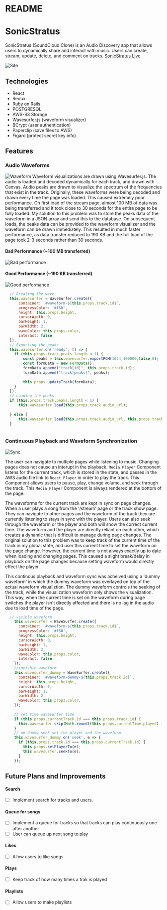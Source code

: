 # README

# SonicStratus
SonicStratus (SoundCloud Clone) is an Audio Discovery app that allows users to dynamically share and interact with music. Users can create, stream, update, delete, and comment on tracks. 
[SonicStratus Live](https://sonic-stratus.herokuapp.com/#/)

![Site](https://s3-us-west-1.amazonaws.com/sonicstratus/README/site-page.png)

## Technologies
* React
* Redux
* Ruby on Rails
* POSTGRESQL
* AWS-S3 Storage
* Wavesurfer.js (waveform visualizer)
* BCrypt (user authentication)
* Paperclip (save files to AWS)
* Figaro (protect secret key info)

## Features 
### Audio Waveforms
![Waveform](https://s3-us-west-1.amazonaws.com/sonicstratus/README/show-waveform.png)
Waveform visualizations are drawn using Wavesurfer.js. The audio is loaded and decoded dynamically for each track, and drawn with Canvas. Audio peaks are drawn to visualize the spectrum of the frequencies that exist in the track. Originally, these waveforms were being decoded and drawn every time the page was loaded. This caused extremely poor performance. On first load of the stream page, almost 100 MB of data was being transferred and it took close to 30 seconds for the entire page to be fully loaded. My solution to this problem was to store the peaks data of the waveform in a JSON array and send this to the database. On subsequent loads, the peaks data can be provided to the waveform visualizer and the waveform can be drawn immediately. This resulted in much faster performance, as data transfer reduced to 190 KB and the full load of the page took 2-3 seconds rather than 30 seconds. 
#### Bad Performance (~100 MB transferred)
![Bad performance](https://s3-us-west-1.amazonaws.com/sonicstratus/README/bad-performance.png)
#### Good Performance (~190 KB transferred)
![Good performance](https://s3-us-west-1.amazonaws.com/sonicstratus/README/good-performane.png)

```javascript
  // Creating the wave
  this.wavesurfer = WaveSurfer.create({
      container: `#waveform-${this.props.track.id}`,
      progressColor: '#f50',
      height: this.props.height,
      cursorWidth: 0,
      barHeight: 1,
      barWidth: 2,
      waveColor: this.props.color,
      interact: false
  });
  // Exporting the peaks 
  this.wavesurfer.on('ready', () => {
    if (this.props.track.peaks.length < 1) {
        const peaks = this.wavesurfer.exportPCM(1024,100000,false,0);
        const formData = new FormData();
        formData.append("track[id]", this.props.track.id);
        formData.append("track[peaks]", peaks);
        
        this.props.updateTrack(formData);
    }
  });
  // Loading the peaks
  if (this.props.track.peaks.length < 1) {
      this.wavesurfer.load(this.props.track.audio_url);
      
  } else {
      this.wavesurfer.load(this.props.track.audio_url, this.props.track.peaks);
  }
  
```

### Continuous Playback and Waveform Synchronization
![Sync](https://s3-us-west-1.amazonaws.com/sonicstratus/README/waveform-sync.gif)

The user can navigate to multiple pages while listening to music. Changing pages does not cause an interupt in the playback. `Media Player` Component listens for the current track, which is stored in the state, and passes in the AWS audio file link to `React Player` in order to play the track. This Component allows users to pause, play, change volume, and seek through the track. This `Media Player` Component is always rendered at the bottom of the page. 

The waveforms for the current track are kept in sync on page changes. When a user plays a song from the '/stream' page or the track show page. They can navigate to other pages and the waveform of the track they are currently listening to stays in sync with the player. Users can also seek through the waveform or the player and both will show the correct current time. The waveform and the player are directly reliant on each other, which creates a dynamic that is difficult to manage during page changes. The original solution to this problem was to keep track of the current time of the track in my global state, and user this current time to set the waveform on the page change. However, the current time is not always exactly up to date when loading and changing pages. This caused a slight break/delay in playback on the page changes because setting waveform would directly effect the player. 

This continous playback and waveform sync was acheived using a 'dummy waveform' in which the dummy waveform was overlayed on top of the actual waveform visualiztion. The dummy waveform controls the seeking of the track, while the visualization waveform only shows the visualization. This way, when the current time is set on the waveform during page switches the player isn't directly affected and there is no lag in the audio due to load time of the page. 

```javascript
  // visible waveform
    this.wavesurfer = WaveSurfer.create({
      container: `#waveform-${this.props.track.id}`,
      progressColor: '#f50',
      height: this.props.height,
      cursorWidth: 0,
      barHeight: 1,
      barWidth: 2,
      waveColor: this.props.color,
      interact: false
    });
    //invisble waveform
    this.wavesurfer_dummy = WaveSurfer.create({
      container: `#waveform-dummy-${this.props.track.id}`,
      height: this.props.height,
      cursorWidth: 0,
      barHeight: 1,
      barWidth: 2,
      waveColor: this.props.color,
    });
    
    // set time wavesurfer time 
    if (this.props.currentTrack.id === this.props.track.id) {
      this.wavesurfer.skip(Math.round((this.props.currentTime.played) * 1000000) / 1000000);
    }
    // on dummy seek set the player and the waveform
    this.wavesurfer_dummy.on('seek', e => {
      if (this.props.track.id === this.props.currentTrack.id) {
        this.props.setPlayerTo(e);
        this.wavesurfer.seekTo(e);
      }
    });
```

## Future Plans and Improvements
#### Search
- [ ] Implement search for tracks and users. 
#### Queue for songs
- [ ] Implement a queue for tracks so that tracks can play continuously one after another
- [ ] User can queue up next song to play
#### Likes
- [ ] Allow users to like songs 
#### Plays 
- [ ] Keep track of how many times a trak is played
#### Playlists
- [ ] Allow users to make playlists 

